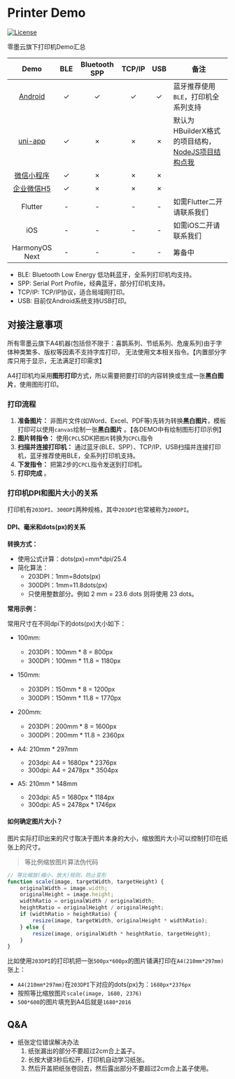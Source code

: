 # Printer Demo

[![License](https://img.shields.io/badge/license-MIT-4EB1BA.svg)](https://www.opensource.org/licenses/mit-license.php)

零墨云旗下打印机Demo汇总

|                               Demo                                | BLE | Bluetooth SPP | TCP/IP | USB | 备注                                                                                                |
|:-----------------------------------------------------------------:|:---:|:-------------:|:------:|:---:|---------------------------------------------------------------------------------------------------|
|   [Android](https://github.com/lingmoyun/printer-demo-android)    |  ✓  |       ✓       |   ✓    |  ✓  | 蓝牙推荐使用`BLE`，打印机全系列支持                                                                              |
|   [uni-app](https://github.com/lingmoyun/printer-demo-uni-app)    |  ✓  |       ×       |   ×    |  ×  | 默认为HBuilderX格式的项目结构，[NodeJS项目结构点我](https://github.com/lingmoyun/printer-demo-uni-app/tree/nodejs) |
| [微信小程序](https://github.com/lingmoyun/printer-demo-wx-miniprogram) |  ✓  |       ×       |   ×    |  ×  |                                                                                                   |
|   [企业微信H5](https://github.com/lingmoyun/printer-demo-wx-cp-h5)    |  ✓  |       ×       |   ×    |  ×  |                                                                                                   |
|                              Flutter                              |  -  |       -       |   -    |  -  | 如需Flutter二开请联系我们                                                                                  |
|                                iOS                                |  -  |       -       |   -    |  -  | 如需iOS二开请联系我们                                                                                      |
|                          HarmonyOS Next                           |  -  |       -       |   -    |  -  | 筹备中                                                                                               |
* BLE: Bluetooth Low Energy 低功耗蓝牙，全系列打印机均支持。
* SPP: Serial Port Profile，经典蓝牙，部分打印机支持。
* TCP/IP: TCP/IP协议，适合局域网打印。
* USB: 目前仅Android系统支持USB打印。

## 对接注意事项

所有零墨云旗下A4机器(包括但不限于：喜鹊系列、节纸系列、危废系列)由于字体种类繁多、版权等因素不支持字库打印，
无法使用文本相关指令。【内置部分字库只用于显示，无法满足打印需求】

A4打印机均采用**图形打印**方式，所以需要把要打印的内容转换或生成一张**黑白图片**，使用图形打印。

### 打印流程

1. **准备图片：** 非图片文件(如Word、Excel、PDF等)先转为转换**黑白图片**，模板打印可以使用`canvas`绘制一张**黑白图片**
   。【各DEMO中有绘制图形打印示例】
2. **图片转指令：** 使用`CPCL`SDK把`图片`转换为`CPCL`指令
3. **扫描并连接打印机：** 通过蓝牙(BLE、SPP）、TCP/IP、USB扫描并连接打印机，蓝牙推荐使用BLE，全系列打印机支持。
4. **下发指令：** 把第2步的`CPCL`指令发送到打印机。
5. **打印完成** 。

### 打印机DPI和图片大小的关系

打印机有`203DPI`、`300DPI`两种规格，其中`203DPI`也常被称为`200DPI`。

#### DPI、毫米和dots(px)的关系

**转换方式：**

* 使用公式计算：dots(px)=mm*dpi/25.4
* 简化算法：
    - 203DPI：1mm=8dots(px)
    - 300DPI：1mm=11.8dots(px)
    - 只使用整数部分。例如 2 mm = 23.6 dots 则将使用 23 dots。

**常用示例：**

常用尺寸在不同dpi下的dots(px)大小如下：

* 100mm:
    - 203DPI：100mm * 8 = 800px
    - 300DPI：100mm * 11.8 = 1180px

* 150mm:
    - 203DPI：150mm * 8 = 1200px
    - 300DPI：150mm * 11.8 = 1770px

* 200mm:
    - 203DPI：200mm * 8 = 1600px
    - 300DPI：200mm * 11.8 = 2360px

* A4: 210mm * 297mm
    - 203dpi: A4 = 1680px * 2376px
    - 300dpi: A4 = 2478px * 3504px

* A5: 210mm * 148mm
    - 203dpi: A5 = 1680px * 1184px
    - 300dpi: A5 = 2478px * 1746px

#### 如何确定图片大小？

图片实际打印出来的尺寸取决于图片本身的大小，缩放图片大小可以控制打印在纸张上的尺寸。

> 等比例缩放图片算法伪代码

```javascript
// 等比缩放(缩小、放大)规则，防止变形
function scale(image, targetWidth, targetHeight) {
    originalWidth = image.width;
    originalHeight = image.height;
    widthRatio = originalWidth / originalWidth;
    heightRatio = originalHeight / originalHeight;
    if (widthRatio > heightRatio) {
        resize(image, targetWidth, originalHeight * widthRatio);
    } else {
        resize(image, originalWidth * heightRatio, targetHeight);
    }
}
```

比如使用`203DPI`的打印机把一张`500px*600px`的图片铺满打印在`A4(210mm*297mm)`张上：

* `A4(210mm*297mm)`在`203DPI`下对应的dots(px)为：`1680px*2376px`
* 按照等比缩放图片`scale(image, 1680, 2376)`
* `500*600`的图片填充到A4后就是`1680*2016`

## Q&A

* 纸张定位错误解决办法
    1. 纸张漏出的部分不要超过2cm合上盖子。
    2. 长按大键3秒后松开，打印机自动学习纸张。
    3. 然后开盖把纸张卷回去，然后露出部分不要超过2cm合上盖子使用。
